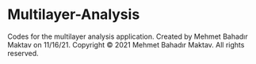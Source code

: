 # Multilayer-Analysis
Codes for the multilayer analysis application.
Created by Mehmet Bahadır Maktav on 11/16/21. Copyright © 2021 Mehmet Bahadır Maktav. All rights reserved.
